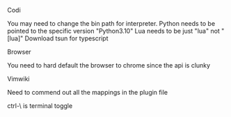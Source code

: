 Codi

You may need to change the bin path for interpreter.
Python needs to be pointed to the specific version "Python3.10"
Lua needs to be just "lua" not "[lua]"
Download tsun for typescript

Browser

You need to hard default the browser to chrome since the api is clunky

Vimwiki

Need to commend out all the mappings in the plugin file

ctrl-\ is terminal toggle

